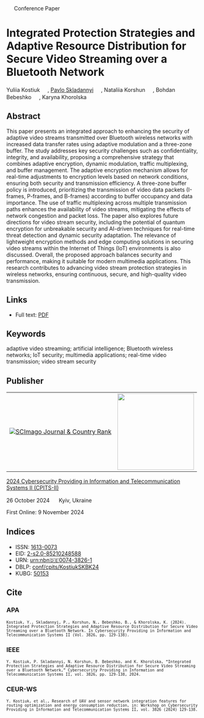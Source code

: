 <img src="/icons/unlock.svg" width="16" height="16"> Conference Paper

# Integrated Protection Strategies and Adaptive Resource Distribution for Secure Video Streaming over a Bluetooth Network

Yuliia Kostiuk <a href="https://orcid.org/0000-0001-5423-0985" target="_blank"><img src="/icons/orcid.svg" width="16" height="16"></a>,
<a href="/">Pavlo Skladannyi</a> <a href="https://orcid.org/0000-0002-7775-6039" target="_blank"><img src="/icons/orcid.svg" width="16" height="16"></a>,
Nataliia Korshun <a href="https://orcid.org/0000-0003-2908-970X" target="_blank"><img src="/icons/orcid.svg" width="16" height="16"></a>,
Bohdan Bebeshko <a href="https://orcid.org/0000-0001-6599-0808" target="_blank"><img src="/icons/orcid.svg" width="16" height="16"></a>,
Karyna Khorolska <a href="https://orcid.org/0000-0003-3270-4494" target="_blank"><img src="/icons/orcid.svg" width="16" height="16"></a>

## Abstract

This paper presents an integrated approach to enhancing the security of adaptive video streams transmitted over Bluetooth wireless networks with increased data transfer rates using adaptive modulation and a three-zone buffer. The study addresses key security challenges such as confidentiality, integrity, and availability, proposing a comprehensive strategy that combines adaptive encryption, dynamic modulation, traffic multiplexing, and buffer management. The adaptive encryption mechanism allows for real-time adjustments to encryption levels based on network conditions, ensuring both security and transmission efficiency. A three-zone buffer policy is introduced, prioritizing the transmission of video data packets (I-frames, P-frames, and B-frames) according to buffer occupancy and data importance. The use of traffic multiplexing across multiple transmission paths enhances the availability of video streams, mitigating the effects of network congestion and packet loss. The paper also explores future directions for video stream security, including the potential of quantum encryption for unbreakable security and AI-driven techniques for real-time threat detection and dynamic security adaptation. The relevance of lightweight encryption methods and edge computing solutions in securing video streams within the Internet of Things (IoT) environments is also discussed. Overall, the proposed approach balances security and performance, making it suitable for modern multimedia applications. This research contributes to advancing video stream protection strategies in wireless networks, ensuring continuous, secure, and high-quality video transmission.

## Links

* Full text: [PDF](https://ceur-ws.org/Vol-3826/paper12.pdf)

## Keywords

adaptive video streaming; artificial intelligence; Bluetooth wireless networks; IoT security; multimedia applications; real-time video transmission; video stream security

## Publisher

<table>
<tr>
<td>
<a href="https://www.scimagojr.com/journalsearch.php?q=21100218356&amp;tip=sid&amp;exact=no" title="SCImago Journal &amp; Country Rank"><img border="0" src="https://corsproxy.io/?https://www.scimagojr.com/journal_img.php?id=21100218356" alt="SCImago Journal &amp; Country Rank"  /></a>
</td>
<td style="text-align: left;">
<a href="https://cpits.kubg.edu.ua/"><img src="/icons/cpits.svg" width="200"></a>
</td>
</tr>
</table>

[2024 Cybersecurity Providing in Information and Telecommunication Systems II (CPITS-II)](https://ceur-ws.org/Vol-3826/)

26 October 2024 <img src="/icons/location-pin.svg" width="16" height="16"> Kyiv, Ukraine

First Online: 9 November 2024

## Indices

* ISSN: [1613-0073](https://portal.issn.org/resource/ISSN/1613-0073) <img src="/icons/online.svg" width="16" height="16">
* EID: [2-s2.0-85210248588](http://www.scopus.com/record/display.url?origin=inward&eid=2-s2.0-85210248588)
* URN: [urn:nbn:de:0074-3826-1](https://nbn-resolving.org/xml/urn:nbn:de:0074-3826-1)
* DBLP: [conf/cpits/KostiukSKBK24](https://dblp.org/rec/conf/cpits/KostiukSKBK24)
* KUBG: [50153](http://elibrary.kubg.edu.ua/id/eprint/50153/)

## Cite

### APA

<small>`Kostiuk, Y., Skladannyi, P., Korshun, N., Bebeshko, B., & Khorolska, K. (2024). Integrated Protection Strategies and Adaptive Resource Distribution for Secure Video Streaming over a Bluetooth Network. In Cybersecurity Providing in Information and Telecommunication Systems II (Vol. 3826, pp. 129-138).`</small>

### IEEE

<small>`Y. Kostiuk, P. Skladannyi, N. Korshun, B. Bebeshko, and K. Khorolska, “Integrated Protection Strategies and Adaptive Resource Distribution for Secure Video Streaming over a Bluetooth Network,” Cybersecurity Providing in Information and Telecommunication Systems II, vol. 3826, pp. 129-138, 2024.`</small>

### CEUR-WS

<small>`Y. Kostiuk, et al., Research of UAV and sensor network integration features for routing optimization and energy consumption reduction, in: Workshop on Cybersecurity Providing in Information and Telecommunication Systems II, vol. 3826 (2024) 129-138.`</small>